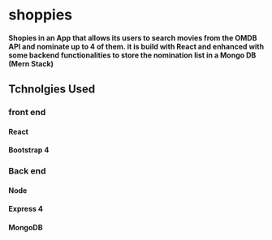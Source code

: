 # shoppies

#### Shopies in an App that allows its users to search movies from the OMDB API and nominate up to 4 of them. it is build with React and enhanced with some backend functionalities to store the nomination list in a Mongo DB (Mern Stack)

## Tchnolgies Used

### front end

#### React

#### Bootstrap 4

### Back end

#### Node

#### Express 4

#### MongoDB
